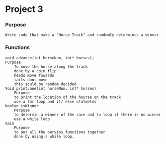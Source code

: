 # Project 3

### Purpose 
	Write code that make a "Horse Track" and randomly determines a winner

### Functions  
	void advance(int horseNum, int* horses);
	Purpose 
		To move the horse along the track 
		done by a coin flip 
		heads move fowards 
		tails dont move 
		this sould be random decided 
	Void printLane(int horseNum, int* horses)
		Purpose 
		to print the location of the hourse on the track 
		use a for loop and if/ else statmetns 
	boolen isWinner 
		Perpose 
		to determin a winner of the race and to loop if there is no winner 
		use a while loop 
	main 
		Purpose 
		to put all the pervios functions together 
		done by using a while loop. 
